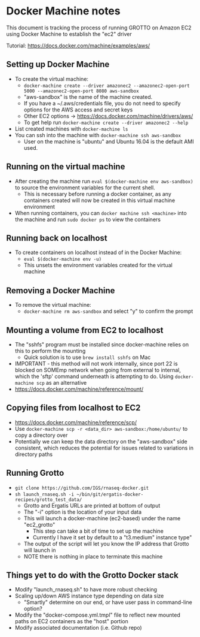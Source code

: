 # Docker Machine notes

This document is tracking the process of running GROTTO on Amazon EC2 using Docker Machine to establish the "ec2" driver

Tutorial: <https://docs.docker.com/machine/examples/aws/>

## Setting up Docker Machine

* To create the virtual machine:
  * `docker-machine create --driver amazonec2 --amazonec2-open-port 5000 --amazonec2-open-port 8080 aws-sandbox`
  * "aws-sandbox" is the name of the machine created.
  * If you have a ~/.aws/credentials file, you do not need to specify options for the AWS access and secret keys
  * Other EC2 options -> <https://docs.docker.com/machine/drivers/aws/>
  * To get help run `docker-machine create --driver amazonec2 --help`
* List created machines with `docker-machine ls`
* You can ssh into the machine with `docker-machine ssh aws-sandbox`
  * User on the machine is "ubuntu" and Ubuntu 16.04 is the default AMI used.

## Running on the virtual machine

* After creating the machine run `eval $(docker-machine env aws-sandbox)` to source the environment variables for the current shell.
  * This is necessary before running a docker container, as any containers created will now be created in this virtual machine environment
* When running containers, you can `docker machine ssh <machine>` into the machine and run `sudo docker ps` to view the containers

## Running back on localhost

* To create containers on localhost instead of in the Docker Machine:
  * `eval $(docker-machine env -u)`
  * This unsets the environment variables created for the virtual machine

## Removing a Docker Machine

* To remove the virtual machine:
  * `docker-machine rm aws-sandbox` and select "y" to confirm the prompt

## Mounting a volume from EC2 to localhost

* The "sshfs" program must be installed since docker-machine relies on this to perform the mounting
  * Quick solution is to use `brew install sshfs` on Mac
* IMPORTANT - this method will not work internally, since port 22 is blocked on SOMEmp network when going from external to internal, which the 'sftp' command underneath is attempting to do.  Using `docker-machine scp` as an alternative
* <https://docs.docker.com/machine/reference/mount/>

## Copying files from localhost to EC2

* <https://docs.docker.com/machine/reference/scp/>
* Use `docker-machine scp -r <data_dir> aws-sandbox:/home/ubuntu/` to copy a directory over
* Potentially we can keep the data directory on the "aws-sandbox" side consistent, which reduces the potential for issues related to variations in directory paths

## Running Grotto

* `git clone https://github.com/IGS/rnaseq-docker.git`
* `sh launch_rnaseq.sh -i ~/bin/git/ergatis-docker-recipes/grotto_test_data/`
  * Grotto and Ergatis URLs are printed at bottom of output
  * The "-i" option is the location of your input data
  * This will launch a docker-machine (ec2-based) under the name "ec2\_grotto"
    * This step can take a bit of time to set up the machine
    * Currently I have it set by default to a "t3.medium" instance type"
  * The output of the script will let you know the IP address that Grotto will launch in
  * NOTE there is nothing in place to terminate this machine

## Things yet to do with the Grotto Docker stack

* Modify "launch\_rnaseq.sh" to have more robust checking
* Scaling up/down AWS instance type depending on data size
  * "Smartly" determine on our end, or have user pass in command-line option?
* Modify the "docker-compose.yml.tmpl" file to reflect new mounted paths on EC2 containers as the "host" portion
* Modify associated documentation (i.e. Github repo)